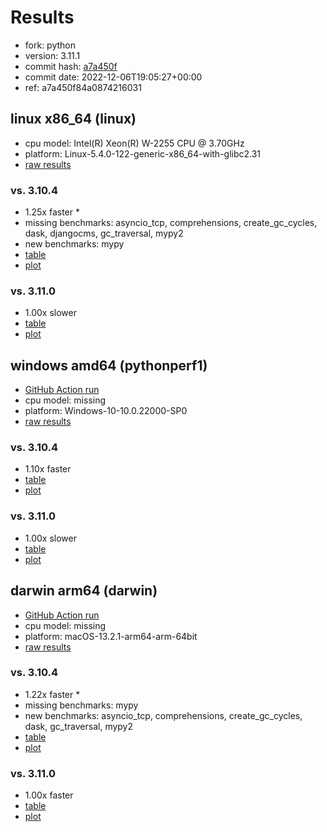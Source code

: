 # Results

- fork: python
- version: 3.11.1
- commit hash: [a7a450f](https://github.com/python/cpython/commit/a7a450f)
- commit date: 2022-12-06T19:05:27+00:00
- ref: a7a450f84a0874216031

## linux x86_64 (linux)

- cpu model: Intel(R) Xeon(R) W-2255 CPU @ 3.70GHz
- platform: Linux-5.4.0-122-generic-x86_64-with-glibc2.31
- [raw results](bm-20221206-linux-x86_64-python-a7a450f84a0874216031-3.11.1-a7a450f.json)

### vs. 3.10.4

- 1.25x faster \*
- missing benchmarks: asyncio_tcp, comprehensions, create_gc_cycles, dask, djangocms, gc_traversal, mypy2
- new benchmarks: mypy
- [table](bm-20221206-linux-x86_64-python-a7a450f84a0874216031-3.11.1-a7a450f-vs-3.10.4.md)
- [plot](bm-20221206-linux-x86_64-python-a7a450f84a0874216031-3.11.1-a7a450f-vs-3.10.4.png)

### vs. 3.11.0

- 1.00x slower
- [table](bm-20221206-linux-x86_64-python-a7a450f84a0874216031-3.11.1-a7a450f-vs-3.11.0.md)
- [plot](bm-20221206-linux-x86_64-python-a7a450f84a0874216031-3.11.1-a7a450f-vs-3.11.0.png)

## windows amd64 (pythonperf1)

- [GitHub Action run](https://github.com/faster-cpython/benchmarking/actions/runs/4483411626)
- cpu model: missing
- platform: Windows-10-10.0.22000-SP0
- [raw results](bm-20221206-pythonperf1-amd64-python-a7a450f84a0874216031-3.11.1-a7a450f.json)

### vs. 3.10.4

- 1.10x faster
- [table](bm-20221206-pythonperf1-amd64-python-a7a450f84a0874216031-3.11.1-a7a450f-vs-3.10.4.md)
- [plot](bm-20221206-pythonperf1-amd64-python-a7a450f84a0874216031-3.11.1-a7a450f-vs-3.10.4.png)

### vs. 3.11.0

- 1.00x slower
- [table](bm-20221206-pythonperf1-amd64-python-a7a450f84a0874216031-3.11.1-a7a450f-vs-3.11.0.md)
- [plot](bm-20221206-pythonperf1-amd64-python-a7a450f84a0874216031-3.11.1-a7a450f-vs-3.11.0.png)

## darwin arm64 (darwin)

- [GitHub Action run](https://github.com/faster-cpython/benchmarking/actions/runs/4494504774)
- cpu model: missing
- platform: macOS-13.2.1-arm64-arm-64bit
- [raw results](bm-20221206-darwin-arm64-python-a7a450f84a0874216031-3.11.1-a7a450f.json)

### vs. 3.10.4

- 1.22x faster \*
- missing benchmarks: mypy
- new benchmarks: asyncio_tcp, comprehensions, create_gc_cycles, dask, gc_traversal, mypy2
- [table](bm-20221206-darwin-arm64-python-a7a450f84a0874216031-3.11.1-a7a450f-vs-3.10.4.md)
- [plot](bm-20221206-darwin-arm64-python-a7a450f84a0874216031-3.11.1-a7a450f-vs-3.10.4.png)

### vs. 3.11.0

- 1.00x faster
- [table](bm-20221206-darwin-arm64-python-a7a450f84a0874216031-3.11.1-a7a450f-vs-3.11.0.md)
- [plot](bm-20221206-darwin-arm64-python-a7a450f84a0874216031-3.11.1-a7a450f-vs-3.11.0.png)

